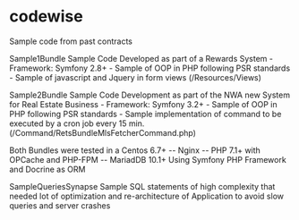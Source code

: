 # codewise
Sample code from past contracts

Sample1Bundle
	Sample Code Developed as part of a Rewards System
		- Framework: Symfony 2.8+
		- Sample of OOP in PHP following PSR standards
		- Sample of javascript and Jquery in form views (/Resources/Views)

Sample2Bundle
	Sample Code Development as part of the NWA new System for Real Estate Business
		- Framework: Symfony 3.2+
		- Sample of OOP in PHP following PSR standards
		- Sample implementation of command to be executed by a cron job every 15 min.
			(/Command/RetsBundleMlsFetcherCommand.php)

Both Bundles were tested in a Centos 6.7+ -- Nginx -- PHP 7.1+ with OPCache and PHP-FPM -- MariadDB 10.1+
Using Symfony PHP Framework and Docrine as ORM

SampleQueriesSynapse
	Sample SQL statements of high complexity that needed lot of optimization and re-architecture of Application to avoid slow queries and server crashes